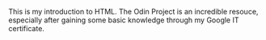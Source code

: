 This is my introduction to HTML.  The Odin Project is an incredible resouce, especially after gaining some basic knowledge through my Google IT certificate.